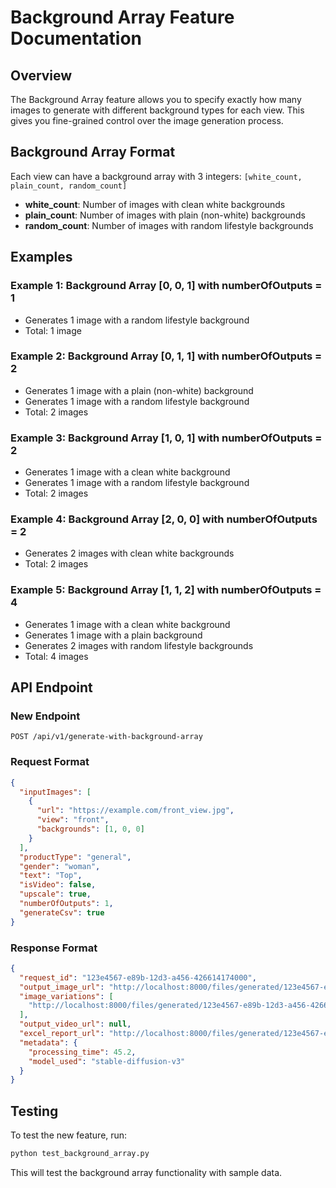 # Background Array Feature Documentation

## Overview

The Background Array feature allows you to specify exactly how many images to generate with different background types for each view. This gives you fine-grained control over the image generation process.

## Background Array Format

Each view can have a background array with 3 integers: `[white_count, plain_count, random_count]`

- **white_count**: Number of images with clean white backgrounds
- **plain_count**: Number of images with plain (non-white) backgrounds
- **random_count**: Number of images with random lifestyle backgrounds

## Examples

### Example 1: Background Array [0, 0, 1] with numberOfOutputs = 1
- Generates 1 image with a random lifestyle background
- Total: 1 image

### Example 2: Background Array [0, 1, 1] with numberOfOutputs = 2
- Generates 1 image with a plain (non-white) background
- Generates 1 image with a random lifestyle background
- Total: 2 images

### Example 3: Background Array [1, 0, 1] with numberOfOutputs = 2
- Generates 1 image with a clean white background
- Generates 1 image with a random lifestyle background
- Total: 2 images

### Example 4: Background Array [2, 0, 0] with numberOfOutputs = 2
- Generates 2 images with clean white backgrounds
- Total: 2 images

### Example 5: Background Array [1, 1, 2] with numberOfOutputs = 4
- Generates 1 image with a clean white background
- Generates 1 image with a plain background
- Generates 2 images with random lifestyle backgrounds
- Total: 4 images

## API Endpoint

### New Endpoint
```
POST /api/v1/generate-with-background-array
```

### Request Format
```json
{
  "inputImages": [
    {
      "url": "https://example.com/front_view.jpg",
      "view": "front",
      "backgrounds": [1, 0, 0]
    }
  ],
  "productType": "general",
  "gender": "woman",
  "text": "Top",
  "isVideo": false,
  "upscale": true,
  "numberOfOutputs": 1,
  "generateCsv": true
}
```

### Response Format
```json
{
  "request_id": "123e4567-e89b-12d3-a456-426614174000",
  "output_image_url": "http://localhost:8000/files/generated/123e4567-e89b-12d3-a456-426614174000/output.jpg",
  "image_variations": [
    "http://localhost:8000/files/generated/123e4567-e89b-12d3-a456-426614174000/variation1.jpg"
  ],
  "output_video_url": null,
  "excel_report_url": "http://localhost:8000/files/generated/123e4567-e89b-12d3-a456-426614174000/report.xlsx",
  "metadata": {
    "processing_time": 45.2,
    "model_used": "stable-diffusion-v3"
  }
}
```

## Testing

To test the new feature, run:
```bash
python test_background_array.py
```

This will test the background array functionality with sample data.